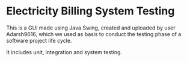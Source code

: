# Electricity Billing System Testing
This is a GUI made using Java Swing, created and uploaded by user Adarsh9616, which we used as basis to conduct the testing phase of a software project life cycle.

It includes unit, integration and system testing.
